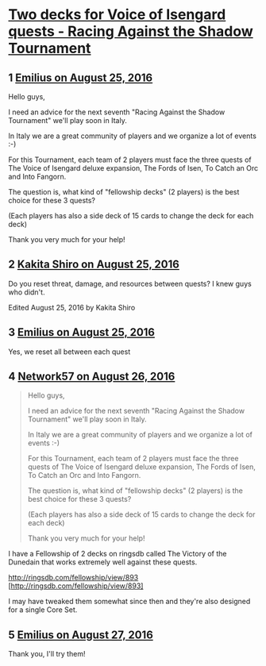 # [Two decks for Voice of Isengard quests - Racing Against the Shadow Tournament](https://community.fantasyflightgames.com/topic/228578-two-decks-for-voice-of-isengard-quests-racing-against-the-shadow-tournament/)

## 1 [Emilius on August 25, 2016](https://community.fantasyflightgames.com/topic/228578-two-decks-for-voice-of-isengard-quests-racing-against-the-shadow-tournament/?do=findComment&comment=2384927)

Hello guys,

I need an advice for the next seventh "Racing Against the Shadow Tournament" we'll play soon in Italy.

In Italy we are a great community of players and we organize a lot of events :-)

For this Tournament, each team of 2 players must face the three quests of The Voice of Isengard deluxe expansion, The Fords of Isen, To Catch an Orc and Into Fangorn.

The question is, what kind of "fellowship decks" (2 players) is the best choice for these 3 quests?

(Each players has also a side deck of 15 cards to change the deck for each deck)

Thank you very much for your help!

## 2 [Kakita Shiro on August 25, 2016](https://community.fantasyflightgames.com/topic/228578-two-decks-for-voice-of-isengard-quests-racing-against-the-shadow-tournament/?do=findComment&comment=2384982)

Do you reset threat, damage, and resources between quests? I knew guys who didn't. 

Edited August 25, 2016 by Kakita Shiro

## 3 [Emilius on August 25, 2016](https://community.fantasyflightgames.com/topic/228578-two-decks-for-voice-of-isengard-quests-racing-against-the-shadow-tournament/?do=findComment&comment=2384994)

Yes, we reset all between each quest

## 4 [Network57 on August 26, 2016](https://community.fantasyflightgames.com/topic/228578-two-decks-for-voice-of-isengard-quests-racing-against-the-shadow-tournament/?do=findComment&comment=2385333)

> Hello guys,
> 
> I need an advice for the next seventh "Racing Against the Shadow Tournament" we'll play soon in Italy.
> 
> In Italy we are a great community of players and we organize a lot of events :-)
> 
> For this Tournament, each team of 2 players must face the three quests of The Voice of Isengard deluxe expansion, The Fords of Isen, To Catch an Orc and Into Fangorn.
> 
> The question is, what kind of "fellowship decks" (2 players) is the best choice for these 3 quests?
> 
> (Each players has also a side deck of 15 cards to change the deck for each deck)
> 
> Thank you very much for your help!

I have a Fellowship of 2 decks on ringsdb called The Victory of the Dunedain that works extremely well against these quests.

http://ringsdb.com/fellowship/view/893 [http://ringsdb.com/fellowship/view/893]

I may have tweaked them somewhat since then and they're also designed for a single Core Set.

## 5 [Emilius on August 27, 2016](https://community.fantasyflightgames.com/topic/228578-two-decks-for-voice-of-isengard-quests-racing-against-the-shadow-tournament/?do=findComment&comment=2388027)

Thank you, I'll try them!

